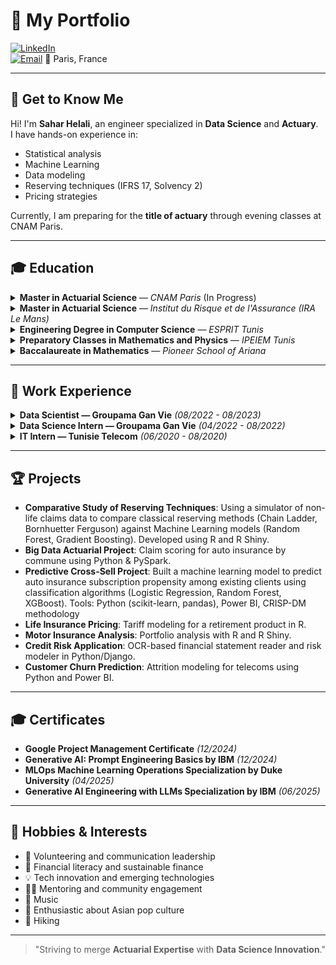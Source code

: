 # 🌟 My Portfolio

[![LinkedIn](https://img.shields.io/badge/LinkedIn-Connect-blue?logo=linkedin)](https://www.linkedin.com/in/sahar-helali35/)  
[![Email](https://img.shields.io/badge/Email-Contact%20Me-red?logo=gmail)](mailto:helalisahar97@gmail.com)
📍 Paris, France  

---

## 👋 Get to Know Me

Hi! I'm **Sahar Helali**, an engineer specialized in **Data Science** and **Actuary**.  
I have hands-on experience in:
- Statistical analysis
- Machine Learning
- Data modeling
- Reserving techniques (IFRS 17, Solvency 2)
- Pricing strategies

Currently, I am preparing for the **title of actuary** through evening classes at CNAM Paris.

---

## 🎓 Education

<details>
<summary><strong>Master in Actuarial Science</strong> — <em>CNAM Paris</em> (In Progress)</summary>
- Preparing for the official title of Actuary.
- Courses: Modern Actuarial Science, Insurance Law, Sustainable Finance.
</details>

<details>
<summary><strong>Master in Actuarial Science</strong> — <em>Institut du Risque et de l'Assurance (IRA Le Mans)</em></summary>
- Big Data actuarial projects and insurance pricing.
- Life and Non-Life actuarial modeling (R, R Shiny).
</details>

<details>
<summary><strong>Engineering Degree in Computer Science</strong> — <em>ESPRIT Tunis</em></summary>
- Specialized in Data Science.
- Projects: OCR-based financial analysis, customer churn prediction.
</details>

<details>
<summary><strong>Preparatory Classes in Mathematics and Physics</strong> — <em>IPEIEM Tunis</em></summary>
- Intensive training in mathematics and physics for engineering studies.
</details>

<details>
<summary><strong>Baccalaureate in Mathematics</strong> — <em>Pioneer School of Ariana</em></summary>
- Mathematics specialization at a competitive high school.
</details>


---

## 💼 Work Experience

<details>
<summary><strong>Data Scientist — Groupama Gan Vie</strong> <em>(08/2022 - 08/2023)</em></summary>

- Built datamarts using SAS (DSN, INSEE) with fuzzy matching.
- Increased data volume by 30% through an exhaustive data pipeline.
- Automated data collection and implemented quality monitoring KPIs.
- Conducted statistical studies on deaths during work stoppage.
- Created dashboards using Excel and VBA 
- Reconstructed mortality tables and contributed to group insurance pricing.

</details>

<details>
<summary><strong>Data Science Intern — Groupama Gan Vie</strong> <em>(04/2022 - 08/2022)</em></summary>

- Conducted statistical analyses of work stoppage data.
- Developed datamarts for death after work stoppage events.

</details>

<details>
<summary><strong>IT Intern — Tunisie Telecom</strong> <em>(06/2020 - 08/2020)</em></summary>

- Implemented a network and IT infrastructure monitoring solution.

</details>

---

## 🏆 Projects

- **Comparative Study of Reserving Techniques**: Using a simulator of non-life claims data to compare classical reserving methods (Chain Ladder, Bornhuetter Ferguson) against Machine Learning models (Random Forest, Gradient Boosting). Developed using R and R Shiny.
- **Big Data Actuarial Project**: Claim scoring for auto insurance by commune using Python & PySpark.
- **Predictive Cross-Sell Project**: Built a machine learning model to predict auto insurance subscription propensity among existing clients using classification algorithms (Logistic Regression, Random Forest, XGBoost). Tools: Python (scikit-learn, pandas), Power BI, CRISP-DM methodology
- **Life Insurance Pricing**: Tariff modeling for a retirement product in R.
- **Motor Insurance Analysis**: Portfolio analysis with R and R Shiny.
- **Credit Risk Application**: OCR-based financial statement reader and risk modeler in Python/Django.
- **Customer Churn Prediction**: Attrition modeling for telecoms using Python and Power BI.


---

## 🎓 Certificates

- **Google Project Management Certificate** *(12/2024)*
- **Generative AI: Prompt Engineering Basics by IBM** *(12/2024)*
- **MLOps Machine Learning Operations Specialization by Duke University** *(04/2025)*
- **Generative AI Engineering with LLMs Specialization by IBM** *(06/2025)*


---

## 🌈 Hobbies & Interests

- 🤝 Volunteering and communication leadership
- 💸 Financial literacy and sustainable finance
- 💡 Tech innovation and emerging technologies
- 🧑‍🏫 Mentoring and community engagement
- 🎵 Music
- 🎌 Enthusiastic about Asian pop culture 
- 🥾 Hiking


---

> "Striving to merge **Actuarial Expertise** with **Data Science Innovation**."


